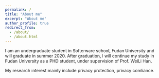 ```yaml
---
permalink: /
title: "About me"
excerpt: "About me"
author_profile: true
redirect_from: 
  - /about/
  - /about.html
---
```




I  am an undergraduate student in Softerware school, Fudan University and will graduate in summer 2020. After graduation, I will continue my study in Fudan University as a PHD student, under supervision of Prof. WeiLi Han. 

My research interest mainly include privacy protection, privacy comliance. 